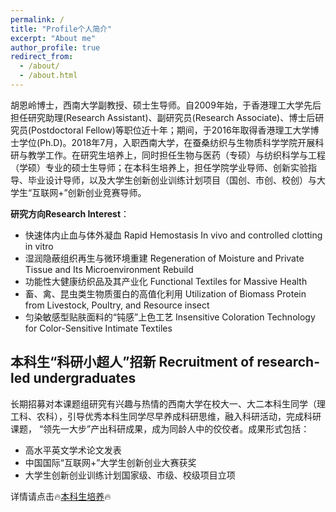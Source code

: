 ```yaml
---
permalink: /
title: "Profile个人简介"
excerpt: "About me"
author_profile: true
redirect_from: 
  - /about/
  - /about.html
---
```


胡恩岭博士，西南大学副教授、硕士生导师。自2009年始，于香港理工大学先后担任研究助理(Research Assistant)、副研究员(Research Associate)、博士后研究员(Postdoctoral Fellow)等职位近十年；期间，于2016年取得香港理工大学博士学位(Ph.D)。2018年7月，入职西南大学，在蚕桑纺织与生物质科学学院开展科研与教学工作。在研究生培养上，同时担任生物与医药（专硕）与纺织科学与工程（学硕）专业的硕士生导师；在本科生培养上，担任学院学业导师、创新实验指导、毕业设计导师，以及大学生创新创业训练计划项目（国创、市创、校创）与大学生“互联网+”创新创业竞赛导师。

**研究方向Research Interest**：
- 快速体内止血与体外凝血
  Rapid Hemostasis In vivo and controlled clotting in vitro
- 湿润隐蔽组织再生与微环境重建
  Regeneration of Moisture and Private Tissue and Its Microenvironment Rebuild
- 功能性大健康纺织品及其产业化
  Functional Textiles for Massive Health
- 畜、禽、昆虫类生物质蛋白的高值化利用
  Utilization of Biomass Protein from Livestock, Poultry, and Resource insect
- 匀染敏感型贴肤面料的“钝感”上色工艺
  Insensitive Coloration Technology for Color-Sensitive Intimate Textiles


   
## 本科生“科研小超人”招新 Recruitment of research-led undergraduates
长期招募对本课题组研究有兴趣与热情的西南大学在校大一、大二本科生同学（理工科、农科），引导优秀本科生同学尽早养成科研思维，融入科研活动，完成科研课题， “领先一大步”产出科研成果，成为同龄人中的佼佼者。成果形式包括：
- 高水平英文学术论文发表
- 中国国际“互联网+”大学生创新创业大赛获奖
- 大学生创新创业训练计划国家级、市级、校级项目立项

详情请点击🔥[本科生培养](https://enlinghu.github.io/undergraduate/)🔥
